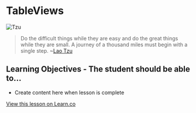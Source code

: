 # TableViews

![Tzu](http://i.imgur.com/9k7Ar2Q.jpg?1)  

> Do the difficult things while they are easy and do the great things while they are small. A journey of a thousand miles must begin with a single step. ~[Lao Tzu](https://en.wikipedia.org/wiki/Laozi)

## Learning Objectives - The student should be able to...

* Create content here when lesson is complete

<a href='https://learn.co/lessons/TableView' data-visibility='hidden'>View this lesson on Learn.co</a>
